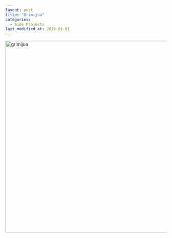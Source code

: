 ```yaml
---
layout: post
title: "Grimijua"
categories:
  - Side Projects
last_modified_at: 2019-01-01
---
```




<img style="width:600px" alt = "grimijua" src="{{site.baseurl}}/assets/img/drawings/grimijua.jpg">
